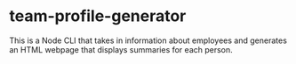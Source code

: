 # team-profile-generator
This is a Node CLI that takes in information about employees and generates an HTML webpage that displays summaries for each person. 
